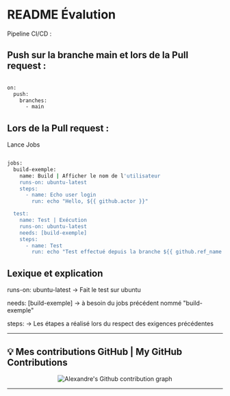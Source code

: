 # README Évalution

Pipeline CI/CD :


## Push sur la branche main et lors de la Pull request : 

```bash

on:
  push:
    branches:
      - main
```

## Lors de la Pull request :

Lance Jobs

```bash

jobs:
  build-exemple:
    name: Build | Afficher le nom de l'utilisateur
    runs-on: ubuntu-latest
    steps:
      - name: Echo user login
        run: echo "Hello, ${{ github.actor }}"

  test:
    name: Test | Exécution
    runs-on: ubuntu-latest
    needs: [build-exemple]
    steps:
      - name: Test
        run: echo "Test effectué depuis la branche ${{ github.ref_name }}"

```

## Lexique et explication

runs-on: ubuntu-latest -> Fait le test sur ubuntu

needs: [build-exemple] -> à besoin du jobs précédent nommé "build-exemple"

steps: -> Les étapes a réalisé lors du respect des exigences précédentes


---

## 💡 Mes contributions GitHub | My GitHub Contributions

<p align="center">
  <img src="https://ghchart.rshah.org/ff3434/Alexandre-git-SDV" alt="Alexandre's Github contribution graph" />
</p>

---